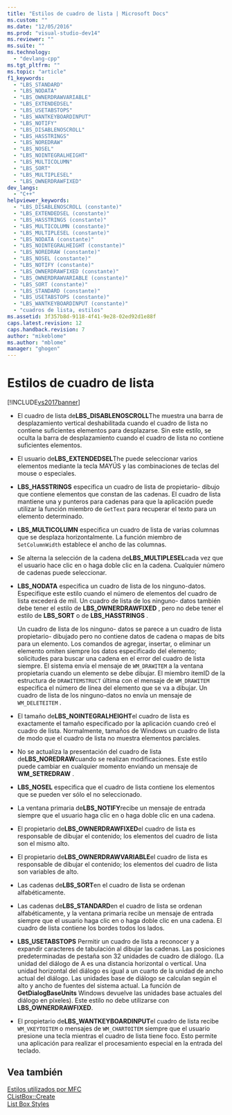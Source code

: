 ```yaml
---
title: "Estilos de cuadro de lista | Microsoft Docs"
ms.custom: ""
ms.date: "12/05/2016"
ms.prod: "visual-studio-dev14"
ms.reviewer: ""
ms.suite: ""
ms.technology: 
  - "devlang-cpp"
ms.tgt_pltfrm: ""
ms.topic: "article"
f1_keywords: 
  - "LBS_STANDARD"
  - "LBS_NODATA"
  - "LBS_OWNERDRAWVARIABLE"
  - "LBS_EXTENDEDSEL"
  - "LBS_USETABSTOPS"
  - "LBS_WANTKEYBOARDINPUT"
  - "LBS_NOTIFY"
  - "LBS_DISABLENOSCROLL"
  - "LBS_HASSTRINGS"
  - "LBS_NOREDRAW"
  - "LBS_NOSEL"
  - "LBS_NOINTEGRALHEIGHT"
  - "LBS_MULTICOLUMN"
  - "LBS_SORT"
  - "LBS_MULTIPLESEL"
  - "LBS_OWNERDRAWFIXED"
dev_langs: 
  - "C++"
helpviewer_keywords: 
  - "LBS_DISABLENOSCROLL (constante)"
  - "LBS_EXTENDEDSEL (constante)"
  - "LBS_HASSTRINGS (constante)"
  - "LBS_MULTICOLUMN (constante)"
  - "LBS_MULTIPLESEL (constante)"
  - "LBS_NODATA (constante)"
  - "LBS_NOINTEGRALHEIGHT (constante)"
  - "LBS_NOREDRAW (constante)"
  - "LBS_NOSEL (constante)"
  - "LBS_NOTIFY (constante)"
  - "LBS_OWNERDRAWFIXED (constante)"
  - "LBS_OWNERDRAWVARIABLE (constante)"
  - "LBS_SORT (constante)"
  - "LBS_STANDARD (constante)"
  - "LBS_USETABSTOPS (constante)"
  - "LBS_WANTKEYBOARDINPUT (constante)"
  - "cuadros de lista, estilos"
ms.assetid: 3f357b8d-9118-4f41-9e28-02ed92d1e88f
caps.latest.revision: 12
caps.handback.revision: 7
author: "mikeblome"
ms.author: "mblome"
manager: "ghogen"
---
```

# Estilos de cuadro de lista
[!INCLUDE[vs2017banner](../../assembler/inline/includes/vs2017banner.md)]

-   El cuadro de lista de**LBS\_DISABLENOSCROLL**The muestra una barra de desplazamiento vertical deshabilitada cuando el cuadro de lista no contiene suficientes elementos para desplazarse.  Sin este estilo, se oculta la barra de desplazamiento cuando el cuadro de lista no contiene suficientes elementos.  
  
-   El usuario de**LBS\_EXTENDEDSEL**The puede seleccionar varios elementos mediante la tecla MAYÚS y las combinaciones de teclas del mouse o especiales.  
  
-   **LBS\_HASSTRINGS** especifica un cuadro de lista de propietario\- dibujo que contiene elementos que constan de las cadenas.  El cuadro de lista mantiene una y punteros para cadenas para que la aplicación puede utilizar la función miembro de `GetText` para recuperar el texto para un elemento determinado.  
  
-   **LBS\_MULTICOLUMN** especifica un cuadro de lista de varias columnas que se desplaza horizontalmente.  La función miembro de `SetColumnWidth` establece el ancho de las columnas.  
  
-   Se alterna la selección de la cadena de**LBS\_MULTIPLESEL**cada vez que el usuario hace clic en o haga doble clic en la cadena.  Cualquier número de cadenas puede seleccionar.  
  
-   **LBS\_NODATA** especifica un cuadro de lista de los ninguno\-datos.  Especifique este estilo cuando el número de elementos del cuadro de lista excederá de mil.  Un cuadro de lista de los ninguno\- datos también debe tener el estilo de **LBS\_OWNERDRAWFIXED** , pero no debe tener el estilo de **LBS\_SORT** o de **LBS\_HASSTRINGS** .  
  
     Un cuadro de lista de los ninguno\- datos se parece a un cuadro de lista propietario\- dibujado pero no contiene datos de cadena o mapas de bits para un elemento.  Los comandos de agregar, insertar, o eliminar un elemento omiten siempre los datos especificado del elemento; solicitudes para buscar una cadena en el error del cuadro de lista siempre.  El sistema envía el mensaje de `WM_DRAWITEM` a la ventana propietaria cuando un elemento se debe dibujar.  El miembro itemID de la estructura de `DRAWITEMSTRUCT` última con el mensaje de `WM_DRAWITEM` especifica el número de línea del elemento que se va a dibujar.  Un cuadro de lista de los ninguno\-datos no envía un mensaje de `WM_DELETEITEM` .  
  
-   El tamaño de**LBS\_NOINTEGRALHEIGHT**el cuadro de lista es exactamente el tamaño especificado por la aplicación cuando creó el cuadro de lista.  Normalmente, tamaños de Windows un cuadro de lista de modo que el cuadro de lista no muestra elementos parciales.  
  
-   No se actualiza la presentación del cuadro de lista de**LBS\_NOREDRAW**cuando se realizan modificaciones.  Este estilo puede cambiar en cualquier momento enviando un mensaje de **WM\_SETREDRAW** .  
  
-   **LBS\_NOSEL** especifica que el cuadro de lista contiene los elementos que se pueden ver sólo el no seleccionado.  
  
-   La ventana primaria de**LBS\_NOTIFY**recibe un mensaje de entrada siempre que el usuario haga clic en o haga doble clic en una cadena.  
  
-   El propietario de**LBS\_OWNERDRAWFIXED**el cuadro de lista es responsable de dibujar el contenido; los elementos del cuadro de lista son el mismo alto.  
  
-   El propietario de**LBS\_OWNERDRAWVARIABLE**el cuadro de lista es responsable de dibujar el contenido; los elementos del cuadro de lista son variables de alto.  
  
-   Las cadenas de**LBS\_SORT**en el cuadro de lista se ordenan alfabéticamente.  
  
-   Las cadenas de**LBS\_STANDARD**en el cuadro de lista se ordenan alfabéticamente, y la ventana primaria recibe un mensaje de entrada siempre que el usuario haga clic en o haga doble clic en una cadena.  El cuadro de lista contiene los bordes todos los lados.  
  
-   **LBS\_USETABSTOPS** Permitir un cuadro de lista a reconocer y a expandir caracteres de tabulación al dibujar las cadenas.  Las posiciones predeterminadas de pestaña son 32 unidades de cuadro de diálogo. \(La unidad del diálogo de A es una distancia horizontal o vertical.  Una unidad horizontal del diálogo es igual a un cuarto de la unidad de ancho actual del diálogo.  Las unidades base de diálogo se calculan según el alto y ancho de fuentes del sistema actual.  La función de **GetDialogBaseUnits** Windows devuelve las unidades base actuales del diálogo en píxeles\). Este estilo no debe utilizarse con **LBS\_OWNERDRAWFIXED**.  
  
-   El propietario de**LBS\_WANTKEYBOARDINPUT**el cuadro de lista recibe `WM_VKEYTOITEM` o mensajes de `WM_CHARTOITEM` siempre que el usuario presione una tecla mientras el cuadro de lista tiene foco.  Esto permite una aplicación para realizar el procesamiento especial en la entrada del teclado.  
  
## Vea también  
 [Estilos utilizados por MFC](../../mfc/reference/styles-used-by-mfc.md)   
 [CListBox::Create](../Topic/CListBox::Create.md)   
 [List Box Styles](http://msdn.microsoft.com/library/windows/desktop/bb775149)